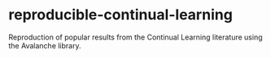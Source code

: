 # reproducible-continual-learning
Reproduction of popular results from the Continual Learning literature using the Avalanche library.

